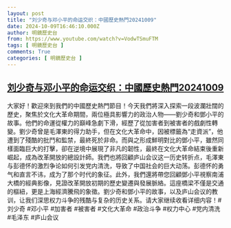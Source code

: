 ```yaml
---
layout: post
title: "刘少奇与邓小平的命运交织：中國歷史熱門20241009"
date: 2024-10-09T16:46:10.000Z
author: 明鏡歷史台
from: https://www.youtube.com/watch?v=VodwTSmuFTM
tags: [ 明鏡歷史台 ]
comments: True
categories: [ 明鏡歷史台 ]
---
```

<!--1728492370000-->
[刘少奇与邓小平的命运交织：中國歷史熱門20241009](https://www.youtube.com/watch?v=VodwTSmuFTM)
------

<div>
大家好！歡迎來到我們的中國歷史熱門節目！今天我們將深入探索一段波瀾壯闊的歷史，聚焦於文化大革命期間，兩位極具影響力的政治人物——劉少奇和鄧小平的故事。他們的命運從權力的巔峰急劇下滑，經歷了從加害者到被害者的戲劇性轉變。劉少奇曾是毛澤東的得力助手，但在文化大革命中，因被標籤為“走資派”，他遭到了殘酷的批鬥和監禁，最終死於非命。而與之形成鮮明對比的鄧小平，雖然同樣面臨巨大的打擊，卻在逆境中展現了非凡的韌性，最終在文化大革命結束後重新崛起，成為改革開放的總設計師。我們也將回顧庐山会议这一历史转折点，毛澤東与彭德怀的激烈争论如何引发党内清洗，导致了中国社会的巨大动荡。彭德怀的勇气和直言不讳，成为了那个时代的象征。此外，我們還將帶您回顧鄧小平視察南浦大橋的經典影像，見證改革開放初期的歷史變遷與發展脈絡。這座橋梁不僅是交通的樞紐，更是上海經濟騰飛的象徵。劉少奇和鄧小平的故事，以及庐山会议的教训，让我们深思权力斗争的残酷与复杂的历史关系。请大家继续收看详细内容！#刘少奇 #邓小平 #加害者 #被害者 #文化大革命 #政治斗争 #权力中心 #党内清洗 #毛泽东 #庐山会议
</div>
